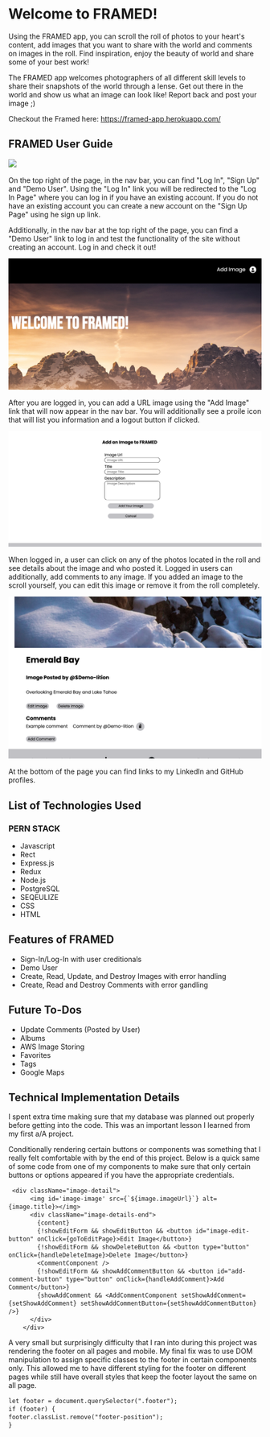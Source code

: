 # Welcome to FRAMED!

Using the FRAMED app, you can scroll the roll of photos to your heart's content, add images that you want to share with the world and comments on images in the roll. Find inspiration, enjoy the beauty of world and share some of your best work!

The FRAMED app welcomes photographers of all different skill levels to share their snapshots of the world through a lense. Get out there in the world and show us what an image can look like! Report back and post your image ;)

Checkout the Framed here: https://framed-app.herokuapp.com/

## FRAMED User Guide

<!-- ### Local Set Up

1) Clone the repo and run npm install
2) Create a .env file and fill in all fields, refer to the .env.example for reference
3) Create a database user (with createDB) using the same information you wrote inside of your .env file
3) After that you will want -->

![](README-images/splash.png)

On the top right of the page, in the nav bar, you can find "Log In", "Sign Up" and "Demo User". Using the "Log In" link you will be redirected to the "Log In Page" where you can log in if you have an existing account. If you do not have an existing account you can create a new account on the "Sign Up Page" using he sign up link.

Additionally, in the nav bar at the top right of the page, you can find a "Demo User" link to log in and test the functionality of the site without creating an account. Log in and check it out!

![](README-images/Add-Image.png)

After you are logged in, you can add a URL image using the "Add Image" link that will now appear in the nav bar. You will additionally see a proile icon that will list you information and a logout button if clicked.

![](README-images/add-image-page.png)

When logged in, a user can click on any of the photos located in the roll and see details about the image and who posted it. Logged in users can additionally, add comments to any image. If you added an image to the scroll yourself, you can edit this image or remove it from the roll completely.

![](README-images/Photo-detail.png)

At the bottom of the page you can find links to my LinkedIn and GitHub profiles.

## List of Technologies Used

### PERN STACK

- Javascript
- Rect
- Express.js
- Redux
- Node.js
- PostgreSQL
- SEQEULIZE
- CSS
- HTML

## Features of FRAMED

- Sign-In/Log-In with user creditionals
- Demo User
- Create, Read, Update, and Destroy Images with error handling
- Create, Read and Destroy Comments with error gandling

## Future To-Dos

- Update Comments (Posted by User)
- Albums
- AWS Image Storing
- Favorites
- Tags
- Google Maps

## Technical Implementation Details

I spent extra time making sure that my database was planned out properly before getting into the code. This was an important lesson I learned from my first a/A project.

Conditionally rendering certain buttons or components was something that I really felt comfortable with by the end of this project. Below is a quick same of some code from one of my components to make sure that only certain buttons or options appeared if you have the appropriate credentials.

```
 <div className="image-detail">
      <img id='image-image' src={`${image.imageUrl}`} alt={image.title}></img>
      <div className="image-details-end">
        {content}
        {!showEditForm && showEditButton && <button id="image-edit-button" onClick={goToEditPage}>Edit Image</button>}
        {!showEditForm && showDeleteButton && <button type="button" onClick={handleDeleteImage}>Delete Image</button>}
        <CommentComponent />
        {!showEditForm && showAddCommentButton && <button id="add-comment-button" type="button" onClick={handleAddComment}>Add Comment</button>}
        {showAddComment && <AddCommentComponent setShowAddComment={setShowAddComment} setShowAddCommentButton={setShowAddCommentButton} />}
      </div>
    </div>
```

A very small but surprisingly difficulty that I ran into during this project was rendering the footer on all pages and mobile. My final fix was to use DOM manipulation to assign specific classes to the footer in certain components only. This allowed me to have different styling for the footer on different pages while still have overall styles that keep the footer layout the same on all page.

```
let footer = document.querySelector(".footer");
if (footer) {
footer.classList.remove("footer-position");
}
```
